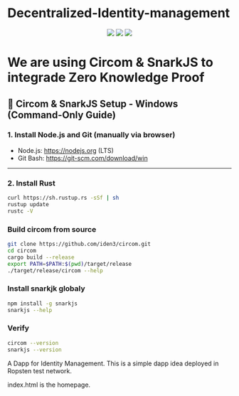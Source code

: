 # Decentralized-Identity-management

<p align="center">
  <img src="https://img.shields.io/github/stars/reshmaharidhas/Decentralized-Identity-management?style=social">
  <img src="https://img.shields.io/tokei/lines/github/reshmaharidhas/Decentralized-Identity-management">
  <img src="https://api.visitorbadge.io/api/visitors?path=https%3A%2F%2Fgithub.com%2Freshmaharidhas%2FDecentralized-Identity-management&label=Visitors&labelColor=%23000000&countColor=%2300ff00&style=plastic" />
 </p>

# We are using Circom & SnarkJS to integrade Zero Knowledge Proof

## 🔧 Circom & SnarkJS Setup - Windows (Command-Only Guide)

### 1. Install Node.js and Git (manually via browser)

- Node.js: https://nodejs.org (LTS)
- Git Bash: https://git-scm.com/download/win

---

### 2. Install Rust

```bash
curl https://sh.rustup.rs -sSf | sh
rustup update
rustc -V
```

### Build circom from source

```bash
git clone https://github.com/iden3/circom.git
cd circom
cargo build --release
export PATH=$PATH:$(pwd)/target/release
./target/release/circom --help
```

### Install snarkjk globaly

```bash
npm install -g snarkjs
snarkjs --help
```

### Verify

```bash
circom --version
snarkjs --version
```

A Dapp for Identity Management. This is a simple dapp idea deployed in Ropsten test network.

index.html is the homepage.

```

```
